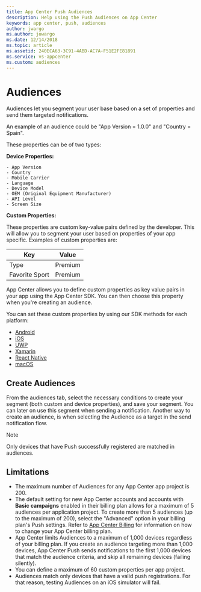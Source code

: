 ```yaml
---
title: App Center Push Audiences
description: Help using the Push Audiences on App Center
keywords: app center, push, audiences
author: jwargo
ms.author: jowargo
ms.date: 12/14/2018
ms.topic: article
ms.assetid: 240ECA63-3C91-4ABD-AC7A-F51E2FE81891
ms.service: vs-appcenter
ms.custom: audiences
---
```


# Audiences

Audiences let you segment your user base based on a set of properties and send them targeted notifications.

An example of an audience could be "App Version = 1.0.0" and "Country = Spain".

These properties can be of two types:

**Device Properties:**

    - App Version
    - Country
    - Mobile Carrier
    - Language
    - Device Model
    - OEM (Original Equipment Manufacturer)
    - API Level
    - Screen Size

**Custom Properties:**

These properties are custom key-value pairs defined by the developer. This will allow you to segment your user based on properties of your app specific.
Examples of custom properties are:

| Key            | Value   |
| -------------- | ------- |
| Type           | Premium |
| Favorite Sport | Premium |

App Center allows you to define custom properties as key value pairs in your app using the App Center SDK. You can then choose this property when you're creating an audience.

You can set these custom properties by using our SDK methods for each platform:

- [Android](~/sdk/other-apis/android.md#use-custom-properties)
- [iOS](~/sdk/other-apis/ios.md#use-custom-properties)
- [UWP](~/sdk/other-apis/uwp.md#use-custom-properties)
- [Xamarin](~/sdk/other-apis/xamarin.md#use-custom-properties)
- [React Native](~/sdk/other-apis/react-native.md#use-custom-properties)
- [macOS](~/sdk/other-apis/macos.md#use-custom-properties)

## Create Audiences

From the audiences tab, select the necessary conditions to create your segment (both custom and device properties), and save your segment. You can later on use this segment when sending a notification.
Another way to create an audience, is when selecting the Audience as a target in the send notification flow.

> [!NOTE]
> Only devices that have Push successfully registered are matched in audiences.

## Limitations

- The maximum number of Audiences for any App Center app project is 200.
- The default setting for new App Center accounts and accounts with **Basic campaigns** enabled in their billing plan allows for a maximum of 5 audiences per application project. To create more than 5 audiences (up to the maximum of 200), select the "Advanced" option in your billing plan's Push settings. Refer to [App Center Billing](~/general/billing.md) for information on how to change your App Center billing plan.
- App Center limits Audiences to a maximum of 1,000 devices regardless of your billing plan. If you create an audience targeting more than 1,000 devices, App Center Push sends notifications to the first 1,000 devices that match the audience criteria, and skip all remaining devices (failing silently).
- You can define a maximum of 60 custom properties per app project.
- Audiences match only devices that have a valid push registrations. For that reason, testing Audiences on an iOS simulator will fail.
